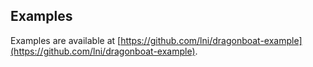 ## Examples ##

Examples are available at [https://github.com/lni/dragonboat-example](https://github.com/lni/dragonboat-example).

